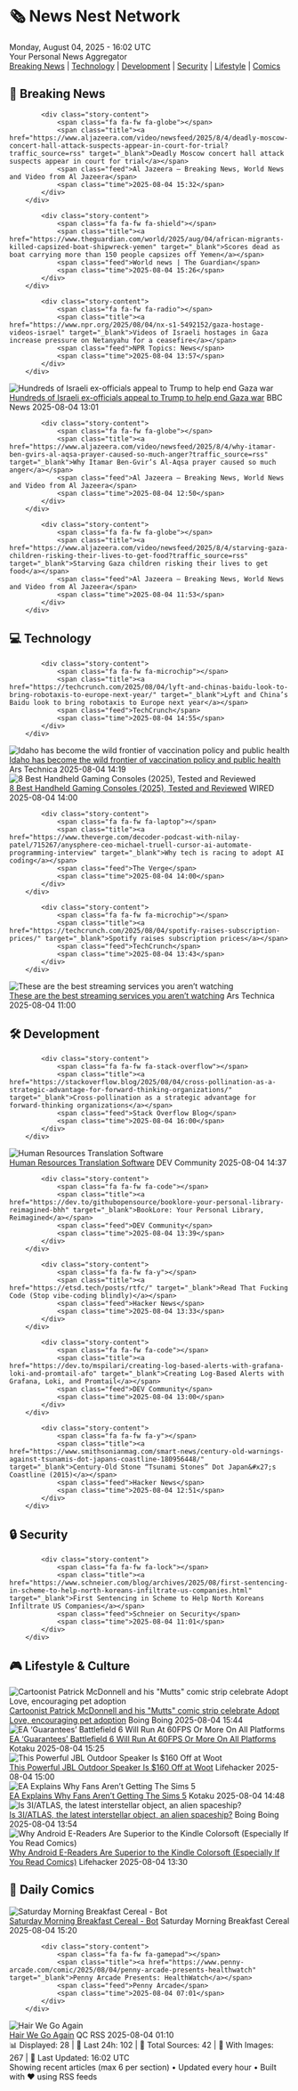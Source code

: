 <!-- Processing 54 RSS feeds at 2025-08-04 16:02:20 UTC -->
<!-- Processing: XKCD -->
<!-- Processing: Saturday Morning Breakfast Cereal -->
<!-- Processing: Poorly Drawn Lines -->
<!-- Processing: Dilbert -->
<!-- Processing: Dinosaur Comics -->
<!-- Processing: CNN Top Stories -->
<!-- Processing: Al Jazeera Breaking News -->
<!-- Processing: CBC News -->
<!-- Error processing https://rss.cbc.ca/lineup/topstories.xml: The read operation timed out -->
<!-- Processing: Reuters World News -->
<!-- Processing: NBC News Breaking -->
<!-- Processing: Guardian World News -->
<!-- Processing: Sky News World -->
<!-- Processing: Lobsters Python -->
<!-- Processing: StackOverflow Blog -->
<!-- Processing: OMG! Ubuntu -->
<!-- Processing: DistroWatch -->
<!-- Processing: Linux.com -->
<!-- Processing: Red Hat Blog -->
<!-- Processing: Ubuntu Blog -->
<!-- Processing: Lifehacker -->
<!-- Processing: Kotaku -->
<!-- Processing: Boing Boing -->
<!-- Generated 7 new posts out of 22 feeds processed -->
<div class="newspaper-header">
    <h1 class="newspaper-title">🗞️ News Nest Network</h1>
    <div class="newspaper-date">Monday, August 04, 2025 - 16:02 UTC</div>
    <div class="newspaper-subtitle">Your Personal News Aggregator</div>
</div>

<div class="newspaper-nav">
    <a href="#breaking">Breaking News</a> |
    <a href="#tech">Technology</a> |
    <a href="#dev">Development</a> |
    <a href="#security">Security</a> |
    <a href="#lifestyle">Lifestyle</a> |
    <a href="#webcomics">Comics</a>
</div>

<div class="news-section breaking-news" id="breaking">
<h2 class="section-header">🚨 Breaking News</h2>
<div class="stories-container">
<div class="story">
            
            <div class="story-content">
                <span class="fa fa-fw fa-globe"></span>
                <span class="title"><a href="https://www.aljazeera.com/video/newsfeed/2025/8/4/deadly-moscow-concert-hall-attack-suspects-appear-in-court-for-trial?traffic_source=rss" target="_blank">Deadly Moscow concert hall attack suspects appear in court for trial</a></span>
                <span class="feed">Al Jazeera – Breaking News, World News and Video from Al Jazeera</span>
                <span class="time">2025-08-04 15:32</span>
            </div>
        </div>
<div class="story">
            
            <div class="story-content">
                <span class="fa fa-fw fa-shield"></span>
                <span class="title"><a href="https://www.theguardian.com/world/2025/aug/04/african-migrants-killed-capsized-boat-shipwreck-yemen" target="_blank">Scores dead as boat carrying more than 150 people capsizes off Yemen</a></span>
                <span class="feed">World news | The Guardian</span>
                <span class="time">2025-08-04 15:26</span>
            </div>
        </div>
<div class="story">
            
            <div class="story-content">
                <span class="fa fa-fw fa-radio"></span>
                <span class="title"><a href="https://www.npr.org/2025/08/04/nx-s1-5492152/gaza-hostage-videos-israel" target="_blank">Videos of Israeli hostages in Gaza increase pressure on Netanyahu for a ceasefire</a></span>
                <span class="feed">NPR Topics: News</span>
                <span class="time">2025-08-04 13:57</span>
            </div>
        </div>
<div class="story">
            <img src="https://ichef.bbci.co.uk/ace/standard/240/cpsprodpb/95dc/live/c6247ad0-712a-11f0-89ea-4d6f9851f623.jpg" alt="Hundreds of Israeli ex-officials appeal to Trump to help end Gaza war" class="story-image" loading="lazy" onerror="this.style.display='none'">
            <div class="story-content">
                <span class="fa fa-fw fa-earth-americas"></span>
                <span class="title"><a href="https://www.bbc.com/news/articles/crkznje8nz8o?at_medium=RSS&at_campaign=rss" target="_blank">Hundreds of Israeli ex-officials appeal to Trump to help end Gaza war</a></span>
                <span class="feed">BBC News</span>
                <span class="time">2025-08-04 13:01</span>
            </div>
        </div>
<div class="story">
            
            <div class="story-content">
                <span class="fa fa-fw fa-globe"></span>
                <span class="title"><a href="https://www.aljazeera.com/video/newsfeed/2025/8/4/why-itamar-ben-gvirs-al-aqsa-prayer-caused-so-much-anger?traffic_source=rss" target="_blank">Why Itamar Ben-Gvir’s Al-Aqsa prayer caused so much anger</a></span>
                <span class="feed">Al Jazeera – Breaking News, World News and Video from Al Jazeera</span>
                <span class="time">2025-08-04 12:50</span>
            </div>
        </div>
<div class="story">
            
            <div class="story-content">
                <span class="fa fa-fw fa-globe"></span>
                <span class="title"><a href="https://www.aljazeera.com/video/newsfeed/2025/8/4/starving-gaza-children-risking-their-lives-to-get-food?traffic_source=rss" target="_blank">Starving Gaza children risking their lives to get food</a></span>
                <span class="feed">Al Jazeera – Breaking News, World News and Video from Al Jazeera</span>
                <span class="time">2025-08-04 11:53</span>
            </div>
        </div>
</div>
</div>
<div class="news-section tech-news" id="tech">
<h2 class="section-header">💻 Technology</h2>
<div class="stories-container">
<div class="story">
            
            <div class="story-content">
                <span class="fa fa-fw fa-microchip"></span>
                <span class="title"><a href="https://techcrunch.com/2025/08/04/lyft-and-chinas-baidu-look-to-bring-robotaxis-to-europe-next-year/" target="_blank">Lyft and China’s Baidu look to bring robotaxis to Europe next year</a></span>
                <span class="feed">TechCrunch</span>
                <span class="time">2025-08-04 14:55</span>
            </div>
        </div>
<div class="story">
            <img src="https://cdn.arstechnica.net/wp-content/uploads/2022/01/GettyImages-1231265707-500x500.jpeg" alt="Idaho has become the wild frontier of vaccination policy and public health" class="story-image" loading="lazy" onerror="this.style.display='none'">
            <div class="story-content">
                <span class="fa fa-fw fa-cog"></span>
                <span class="title"><a href="https://arstechnica.com/health/2025/08/idaho-has-become-the-wild-frontier-of-vaccination-policy-and-public-health/" target="_blank">Idaho has become the wild frontier of vaccination policy and public health</a></span>
                <span class="feed">Ars Technica</span>
                <span class="time">2025-08-04 14:19</span>
            </div>
        </div>
<div class="story">
            <img src="https://media.wired.com/photos/688d9b1d3410039e4665694b/master/pass/The%20Best%20Handheld%20Game%20Consoles.png" alt="8 Best Handheld Gaming Consoles (2025), Tested and Reviewed" class="story-image" loading="lazy" onerror="this.style.display='none'">
            <div class="story-content">
                <span class="fa fa-fw fa-bolt"></span>
                <span class="title"><a href="https://www.wired.com/gallery/best-gaming-handhelds/" target="_blank">8 Best Handheld Gaming Consoles (2025), Tested and Reviewed</a></span>
                <span class="feed">WIRED</span>
                <span class="time">2025-08-04 14:00</span>
            </div>
        </div>
<div class="story">
            
            <div class="story-content">
                <span class="fa fa-fw fa-laptop"></span>
                <span class="title"><a href="https://www.theverge.com/decoder-podcast-with-nilay-patel/715267/anysphere-ceo-michael-truell-cursor-ai-automate-programming-interview" target="_blank">Why tech is racing to adopt AI coding</a></span>
                <span class="feed">The Verge</span>
                <span class="time">2025-08-04 14:00</span>
            </div>
        </div>
<div class="story">
            
            <div class="story-content">
                <span class="fa fa-fw fa-microchip"></span>
                <span class="title"><a href="https://techcrunch.com/2025/08/04/spotify-raises-subscription-prices/" target="_blank">Spotify raises subscription prices</a></span>
                <span class="feed">TechCrunch</span>
                <span class="time">2025-08-04 13:43</span>
            </div>
        </div>
<div class="story">
            <img src="https://cdn.arstechnica.net/wp-content/uploads/2025/07/dnUEwCHBLDoErxmP6cHuz5.jpg-500x500-1752160747.jpg" alt="These are the best streaming services you aren’t watching" class="story-image" loading="lazy" onerror="this.style.display='none'">
            <div class="story-content">
                <span class="fa fa-fw fa-cog"></span>
                <span class="title"><a href="https://arstechnica.com/gadgets/2025/08/these-are-the-best-streaming-services-you-arent-watching/" target="_blank">These are the best streaming services you aren’t watching</a></span>
                <span class="feed">Ars Technica</span>
                <span class="time">2025-08-04 11:00</span>
            </div>
        </div>
</div>
</div>
<div class="news-section dev-news" id="dev">
<h2 class="section-header">🛠️ Development</h2>
<div class="stories-container">
<div class="story">
            
            <div class="story-content">
                <span class="fa fa-fw fa-stack-overflow"></span>
                <span class="title"><a href="https://stackoverflow.blog/2025/08/04/cross-pollination-as-a-strategic-advantage-for-forward-thinking-organizations/" target="_blank">Cross-pollination as a strategic advantage for forward-thinking organizations</a></span>
                <span class="feed">Stack Overflow Blog</span>
                <span class="time">2025-08-04 16:00</span>
            </div>
        </div>
<div class="story">
            <img src="https://media2.dev.to/dynamic/image/width=800%2Cheight=%2Cfit=scale-down%2Cgravity=auto%2Cformat=auto/https%3A%2F%2Fdev-to-uploads.s3.amazonaws.com%2Fuploads%2Farticles%2Frwgvfexi4plai2sga2cy.png" alt="Human Resources Translation Software" class="story-image" loading="lazy" onerror="this.style.display='none'">
            <div class="story-content">
                <span class="fa fa-fw fa-code"></span>
                <span class="title"><a href="https://dev.to/elenahartmann/human-resources-translation-software-589d" target="_blank">Human Resources Translation Software</a></span>
                <span class="feed">DEV Community</span>
                <span class="time">2025-08-04 14:37</span>
            </div>
        </div>
<div class="story">
            
            <div class="story-content">
                <span class="fa fa-fw fa-code"></span>
                <span class="title"><a href="https://dev.to/githubopensource/booklore-your-personal-library-reimagined-bhh" target="_blank">BookLore: Your Personal Library, Reimagined</a></span>
                <span class="feed">DEV Community</span>
                <span class="time">2025-08-04 13:39</span>
            </div>
        </div>
<div class="story">
            
            <div class="story-content">
                <span class="fa fa-fw fa-y"></span>
                <span class="title"><a href="https://etsd.tech/posts/rtfc/" target="_blank">Read That Fucking Code (Stop vibe-coding blindly)</a></span>
                <span class="feed">Hacker News</span>
                <span class="time">2025-08-04 13:33</span>
            </div>
        </div>
<div class="story">
            
            <div class="story-content">
                <span class="fa fa-fw fa-code"></span>
                <span class="title"><a href="https://dev.to/mspilari/creating-log-based-alerts-with-grafana-loki-and-promtail-afo" target="_blank">Creating Log-Based Alerts with Grafana, Loki, and Promtail</a></span>
                <span class="feed">DEV Community</span>
                <span class="time">2025-08-04 13:00</span>
            </div>
        </div>
<div class="story">
            
            <div class="story-content">
                <span class="fa fa-fw fa-y"></span>
                <span class="title"><a href="https://www.smithsonianmag.com/smart-news/century-old-warnings-against-tsunamis-dot-japans-coastline-180956448/" target="_blank">Century-Old Stone “Tsunami Stones” Dot Japan&#x27;s Coastline (2015)</a></span>
                <span class="feed">Hacker News</span>
                <span class="time">2025-08-04 12:51</span>
            </div>
        </div>
</div>
</div>
<div class="news-section security-news" id="security">
<h2 class="section-header">🔒 Security</h2>
<div class="stories-container">
<div class="story">
            
            <div class="story-content">
                <span class="fa fa-fw fa-lock"></span>
                <span class="title"><a href="https://www.schneier.com/blog/archives/2025/08/first-sentencing-in-scheme-to-help-north-koreans-infiltrate-us-companies.html" target="_blank">First Sentencing in Scheme to Help North Koreans Infiltrate US Companies</a></span>
                <span class="feed">Schneier on Security</span>
                <span class="time">2025-08-04 11:01</span>
            </div>
        </div>
</div>
</div>
<div class="news-section lifestyle-news" id="lifestyle">
<h2 class="section-header">🎮 Lifestyle & Culture</h2>
<div class="stories-container">
<div class="story">
            <img src="https://i0.wp.com/boingboing.net/wp-content/uploads/2025/08/250804-Adopt-Love-MUTTS-square-1.png?fit=1200%2C700&amp;quality=55&amp;ssl=1" alt="Cartoonist Patrick McDonnell and his &quot;Mutts&quot; comic strip celebrate Adopt Love, encouraging pet adoption" class="story-image" loading="lazy" onerror="this.style.display='none'">
            <div class="story-content">
                <span class="fa fa-fw fa-arrow-right"></span>
                <span class="title"><a href="https://boingboing.net/2025/08/04/cartoonist-patrick-mcdonnell-and-his-mutts-comic-strip-celebrate-adopt-love-encouraging-pet-adoption.html" target="_blank">Cartoonist Patrick McDonnell and his &quot;Mutts&quot; comic strip celebrate Adopt Love, encouraging pet adoption</a></span>
                <span class="feed">Boing Boing</span>
                <span class="time">2025-08-04 15:44</span>
            </div>
        </div>
<div class="story">
            <img src="https://kotaku.com/app/uploads/2025/08/bf61.jpg" alt="EA ‘Guarantees’ Battlefield 6 Will Run At 60FPS Or More On All Platforms" class="story-image" loading="lazy" onerror="this.style.display='none'">
            <div class="story-content">
                <span class="fa fa-fw fa-gamepad"></span>
                <span class="title"><a href="https://kotaku.com/ea-guarantees-battlefield-6-will-run-at-60fps-or-more-on-all-platforms-2000614503" target="_blank">EA ‘Guarantees’ Battlefield 6 Will Run At 60FPS Or More On All Platforms</a></span>
                <span class="feed">Kotaku</span>
                <span class="time">2025-08-04 15:25</span>
            </div>
        </div>
<div class="story">
            <img src="https://lifehacker.com/imagery/articles/01JV5DGY2NBXASXT124DVD9ZHB/hero-image.jpg" alt="This Powerful JBL Outdoor Speaker Is $160 Off at Woot" class="story-image" loading="lazy" onerror="this.style.display='none'">
            <div class="story-content">
                <span class="fa fa-fw fa-life-ring"></span>
                <span class="title"><a href="https://lifehacker.com/tech/jbl-extreme-outdoor-4-speaker-deal?utm_medium=RSS" target="_blank">This Powerful JBL Outdoor Speaker Is $160 Off at Woot</a></span>
                <span class="feed">Lifehacker</span>
                <span class="time">2025-08-04 15:00</span>
            </div>
        </div>
<div class="story">
            <img src="https://kotaku.com/app/uploads/2025/08/morningcheck1.jpg" alt="EA Explains Why Fans Aren’t Getting The Sims 5" class="story-image" loading="lazy" onerror="this.style.display='none'">
            <div class="story-content">
                <span class="fa fa-fw fa-gamepad"></span>
                <span class="title"><a href="https://kotaku.com/sims-5-dynasty-warriors-remaster-call-duty-union-switch-2-2000614479" target="_blank">EA Explains Why Fans Aren’t Getting The Sims 5</a></span>
                <span class="feed">Kotaku</span>
                <span class="time">2025-08-04 14:48</span>
            </div>
        </div>
<div class="story">
            <img src="https://i0.wp.com/boingboing.net/wp-content/uploads/2025/08/3i.jpg?fit=1840%2C1200&amp;quality=60&amp;ssl=1" alt="Is 3I/ATLAS, the latest interstellar object, an alien spaceship?" class="story-image" loading="lazy" onerror="this.style.display='none'">
            <div class="story-content">
                <span class="fa fa-fw fa-arrow-right"></span>
                <span class="title"><a href="https://boingboing.net/2025/08/04/is-3i-atlas-the-latest-interstellar-object-an-alien-spaceship.html" target="_blank">Is 3I/ATLAS, the latest interstellar object, an alien spaceship?</a></span>
                <span class="feed">Boing Boing</span>
                <span class="time">2025-08-04 13:54</span>
            </div>
        </div>
<div class="story">
            <img src="https://lifehacker.com/imagery/articles/01K1KR122YJMEV2HB9BY7NS0KR/hero-image.png" alt="Why Android E-Readers Are Superior to the Kindle Colorsoft (Especially If You Read Comics)" class="story-image" loading="lazy" onerror="this.style.display='none'">
            <div class="story-content">
                <span class="fa fa-fw fa-life-ring"></span>
                <span class="title"><a href="https://lifehacker.com/tech/android-e-readers-better-than-kindle-colorsoft?utm_medium=RSS" target="_blank">Why Android E-Readers Are Superior to the Kindle Colorsoft (Especially If You Read Comics)</a></span>
                <span class="feed">Lifehacker</span>
                <span class="time">2025-08-04 13:30</span>
            </div>
        </div>
</div>
</div>
<div class="news-section webcomics-section" id="webcomics">
<h2 class="section-header">🎨 Daily Comics</h2>
<div class="stories-container">
<div class="story">
            <img src="https://www.smbc-comics.com/comics/1753766683-20250804.png" alt="Saturday Morning Breakfast Cereal - Bot" class="story-image" loading="lazy" onerror="this.style.display='none'">
            <div class="story-content">
                <span class="fa fa-fw fa-smile"></span>
                <span class="title"><a href="https://www.smbc-comics.com/comic/bot-2" target="_blank">Saturday Morning Breakfast Cereal - Bot</a></span>
                <span class="feed">Saturday Morning Breakfast Cereal</span>
                <span class="time">2025-08-04 15:20</span>
            </div>
        </div>
<div class="story">
            
            <div class="story-content">
                <span class="fa fa-fw fa-gamepad"></span>
                <span class="title"><a href="https://www.penny-arcade.com/comic/2025/08/04/penny-arcade-presents-healthwatch" target="_blank">Penny Arcade Presents: HealthWatch</a></span>
                <span class="feed">Penny Arcade</span>
                <span class="time">2025-08-04 07:01</span>
            </div>
        </div>
<div class="story">
            <img src="http://www.questionablecontent.net/comics/5627.png" alt="Hair We Go Again" class="story-image" loading="lazy" onerror="this.style.display='none'">
            <div class="story-content">
                <span class="fa fa-fw fa-music"></span>
                <span class="title"><a href="http://questionablecontent.net/view.php?comic=5627" target="_blank">Hair We Go Again</a></span>
                <span class="feed">QC RSS</span>
                <span class="time">2025-08-04 01:10</span>
            </div>
        </div>
</div>
</div>

<div class="newspaper-footer">
    <div class="stats">
        📊 Displayed: 28 | 📅 Last 24h: 102 | 📡 Total Sources: 42 | 📸 With Images: 267 |
        🔄 Last Updated: 16:02 UTC
    </div>
    <div class="footer-note">
        Showing recent articles (max 6 per section) • Updated every hour • Built with ❤️ using RSS feeds
    </div>
</div>

